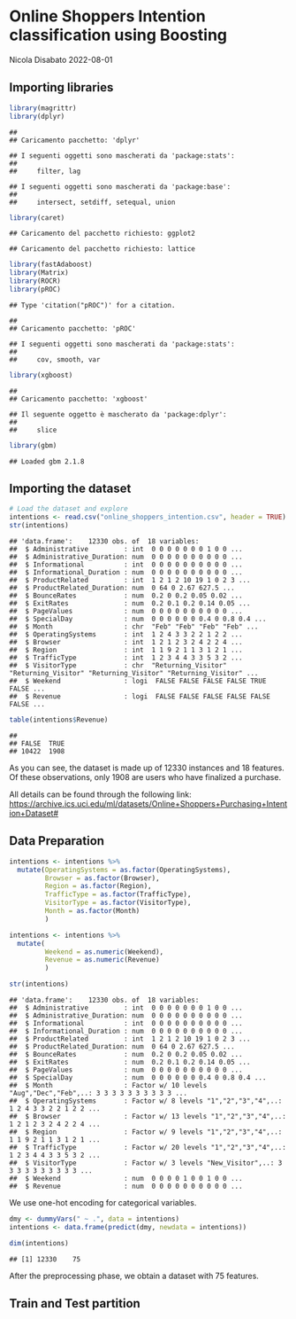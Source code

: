Online Shoppers Intention classification using Boosting
================
Nicola Disabato
2022-08-01

## Importing libraries

``` r
library(magrittr) 
library(dplyr)
```

    ## 
    ## Caricamento pacchetto: 'dplyr'

    ## I seguenti oggetti sono mascherati da 'package:stats':
    ## 
    ##     filter, lag

    ## I seguenti oggetti sono mascherati da 'package:base':
    ## 
    ##     intersect, setdiff, setequal, union

``` r
library(caret)
```

    ## Caricamento del pacchetto richiesto: ggplot2

    ## Caricamento del pacchetto richiesto: lattice

``` r
library(fastAdaboost)
library(Matrix)
library(ROCR)
library(pROC)
```

    ## Type 'citation("pROC")' for a citation.

    ## 
    ## Caricamento pacchetto: 'pROC'

    ## I seguenti oggetti sono mascherati da 'package:stats':
    ## 
    ##     cov, smooth, var

``` r
library(xgboost)
```

    ## 
    ## Caricamento pacchetto: 'xgboost'

    ## Il seguente oggetto è mascherato da 'package:dplyr':
    ## 
    ##     slice

``` r
library(gbm)
```

    ## Loaded gbm 2.1.8

## Importing the dataset

``` r
# Load the dataset and explore
intentions <- read.csv("online_shoppers_intention.csv", header = TRUE) 
str(intentions)
```

    ## 'data.frame':    12330 obs. of  18 variables:
    ##  $ Administrative         : int  0 0 0 0 0 0 0 1 0 0 ...
    ##  $ Administrative_Duration: num  0 0 0 0 0 0 0 0 0 0 ...
    ##  $ Informational          : int  0 0 0 0 0 0 0 0 0 0 ...
    ##  $ Informational_Duration : num  0 0 0 0 0 0 0 0 0 0 ...
    ##  $ ProductRelated         : int  1 2 1 2 10 19 1 0 2 3 ...
    ##  $ ProductRelated_Duration: num  0 64 0 2.67 627.5 ...
    ##  $ BounceRates            : num  0.2 0 0.2 0.05 0.02 ...
    ##  $ ExitRates              : num  0.2 0.1 0.2 0.14 0.05 ...
    ##  $ PageValues             : num  0 0 0 0 0 0 0 0 0 0 ...
    ##  $ SpecialDay             : num  0 0 0 0 0 0 0.4 0 0.8 0.4 ...
    ##  $ Month                  : chr  "Feb" "Feb" "Feb" "Feb" ...
    ##  $ OperatingSystems       : int  1 2 4 3 3 2 2 1 2 2 ...
    ##  $ Browser                : int  1 2 1 2 3 2 4 2 2 4 ...
    ##  $ Region                 : int  1 1 9 2 1 1 3 1 2 1 ...
    ##  $ TrafficType            : int  1 2 3 4 4 3 3 5 3 2 ...
    ##  $ VisitorType            : chr  "Returning_Visitor" "Returning_Visitor" "Returning_Visitor" "Returning_Visitor" ...
    ##  $ Weekend                : logi  FALSE FALSE FALSE FALSE TRUE FALSE ...
    ##  $ Revenue                : logi  FALSE FALSE FALSE FALSE FALSE FALSE ...

``` r
table(intentions$Revenue)
```

    ## 
    ## FALSE  TRUE 
    ## 10422  1908

As you can see, the dataset is made up of 12330 instances and 18
features. Of these observations, only 1908 are users who have finalized
a purchase.

All details can be found through the following link:
<https://archive.ics.uci.edu/ml/datasets/Online+Shoppers+Purchasing+Intention+Dataset#>

## Data Preparation

``` r
intentions <- intentions %>% 
  mutate(OperatingSystems = as.factor(OperatingSystems),
         Browser = as.factor(Browser),
         Region = as.factor(Region),
         TrafficType = as.factor(TrafficType),
         VisitorType = as.factor(VisitorType),
         Month = as.factor(Month)
         )

intentions <- intentions %>% 
  mutate(
         Weekend = as.numeric(Weekend),
         Revenue = as.numeric(Revenue)
         )

str(intentions)
```

    ## 'data.frame':    12330 obs. of  18 variables:
    ##  $ Administrative         : int  0 0 0 0 0 0 0 1 0 0 ...
    ##  $ Administrative_Duration: num  0 0 0 0 0 0 0 0 0 0 ...
    ##  $ Informational          : int  0 0 0 0 0 0 0 0 0 0 ...
    ##  $ Informational_Duration : num  0 0 0 0 0 0 0 0 0 0 ...
    ##  $ ProductRelated         : int  1 2 1 2 10 19 1 0 2 3 ...
    ##  $ ProductRelated_Duration: num  0 64 0 2.67 627.5 ...
    ##  $ BounceRates            : num  0.2 0 0.2 0.05 0.02 ...
    ##  $ ExitRates              : num  0.2 0.1 0.2 0.14 0.05 ...
    ##  $ PageValues             : num  0 0 0 0 0 0 0 0 0 0 ...
    ##  $ SpecialDay             : num  0 0 0 0 0 0 0.4 0 0.8 0.4 ...
    ##  $ Month                  : Factor w/ 10 levels "Aug","Dec","Feb",..: 3 3 3 3 3 3 3 3 3 3 ...
    ##  $ OperatingSystems       : Factor w/ 8 levels "1","2","3","4",..: 1 2 4 3 3 2 2 1 2 2 ...
    ##  $ Browser                : Factor w/ 13 levels "1","2","3","4",..: 1 2 1 2 3 2 4 2 2 4 ...
    ##  $ Region                 : Factor w/ 9 levels "1","2","3","4",..: 1 1 9 2 1 1 3 1 2 1 ...
    ##  $ TrafficType            : Factor w/ 20 levels "1","2","3","4",..: 1 2 3 4 4 3 3 5 3 2 ...
    ##  $ VisitorType            : Factor w/ 3 levels "New_Visitor",..: 3 3 3 3 3 3 3 3 3 3 ...
    ##  $ Weekend                : num  0 0 0 0 1 0 0 1 0 0 ...
    ##  $ Revenue                : num  0 0 0 0 0 0 0 0 0 0 ...

We use one-hot encoding for categorical variables.

``` r
dmy <- dummyVars(" ~ .", data = intentions)
intentions <- data.frame(predict(dmy, newdata = intentions))

dim(intentions)
```

    ## [1] 12330    75

After the preprocessing phase, we obtain a dataset with 75 features.

## Train and Test partition
